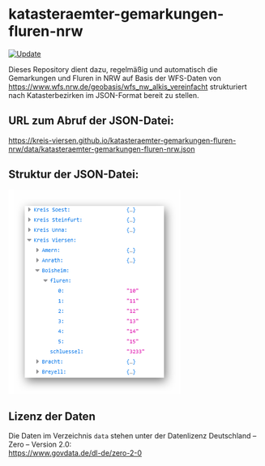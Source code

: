 # katasteraemter-gemarkungen-fluren-nrw

[![Update](https://github.com/kreis-viersen/katasteraemter-gemarkungen-fluren-nrw/actions/workflows/update.yml/badge.svg)](https://github.com/kreis-viersen/katasteraemter-gemarkungen-fluren-nrw/actions/workflows/update.yml)

Dieses Repository dient dazu, regelmäßig und automatisch die Gemarkungen und Fluren in NRW auf Basis der WFS-Daten von https://www.wfs.nrw.de/geobasis/wfs_nw_alkis_vereinfacht strukturiert nach Katasterbezirken im JSON-Format bereit zu stellen.

## URL zum Abruf der JSON-Datei:
https://kreis-viersen.github.io/katasteraemter-gemarkungen-fluren-nrw/data/katasteraemter-gemarkungen-fluren-nrw.json

## Struktur der JSON-Datei:
<img src="./screenshot_json.png"/>

## Lizenz der Daten

Die Daten im Verzeichnis `data` stehen unter der Datenlizenz Deutschland – Zero – Version 2.0:<br>
https://www.govdata.de/dl-de/zero-2-0
